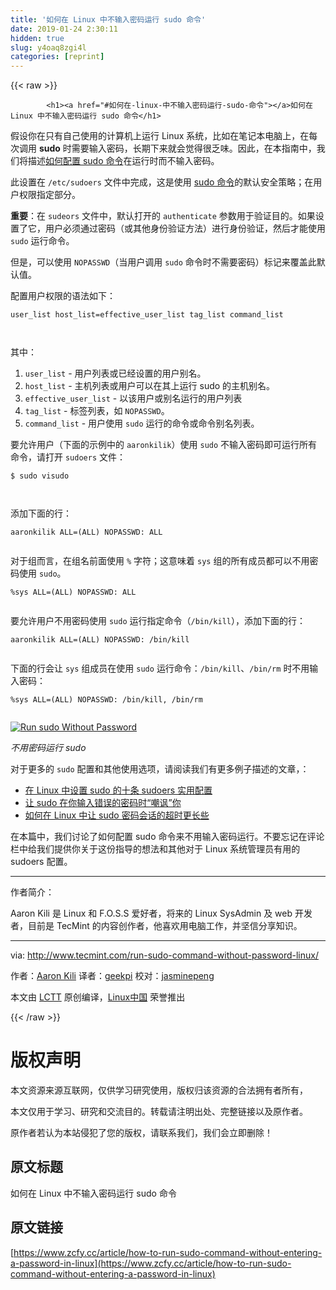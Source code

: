 ```yaml
---
title: '如何在 Linux 中不输入密码运行 sudo 命令' 
date: 2019-01-24 2:30:11
hidden: true
slug: y4oaq8zgi4l
categories: [reprint]
---
```


{{< raw >}}

            <h1><a href="#如何在-linux-中不输入密码运行-sudo-命令"></a>如何在 Linux 中不输入密码运行 sudo 命令</h1>
<p>假设你在只有自己使用的计算机上运行 Linux 系统，比如在笔记本电脑上，在每次调用 <strong>sudo</strong> 时需要输入密码，长期下来就会觉得很乏味。因此，在本指南中，我们将描述<a href="http://www.tecmint.com/sudoers-configurations-for-setting-sudo-in-linux/">如何配置 sudo 命令</a>在运行时而不输入密码。</p>
<p>此设置在 <code>/etc/sudoers</code> 文件中完成，这是使用 <a href="http://www.tecmint.com/su-vs-sudo-and-how-to-configure-sudo-in-linux/">sudo 命令</a>的默认安全策略；在用户权限指定部分。</p>
<p><strong>重要</strong>：在 <code>sudeors</code> 文件中，默认打开的 <code>authenticate</code> 参数用于验证目的。如果设置了它，用户必须通过密码（或其他身份验证方法）进行身份验证，然后才能使用 <code>sudo</code> 运行命令。</p>
<p>但是，可以使用 <code>NOPASSWD</code>（当用户调用 <code>sudo</code> 命令时不需要密码）标记来覆盖此默认值。</p>
<p>配置用户权限的语法如下：</p>
<pre><code class="hljs routeros">user_list <span class="hljs-attribute">host_list</span>=effective_user_list tag_list command_list

</code></pre><p>其中：</p>
<ol>
<li><code>user_list</code> - 用户列表或已经设置的用户别名。</li>
<li><code>host_list</code> - 主机列表或用户可以在其上运行 sudo 的主机别名。</li>
<li><code>effective_user_list</code> - 以该用户或别名运行的用户列表</li>
<li><code>tag_list</code> - 标签列表，如 <code>NOPASSWD</code>。</li>
<li><code>command_list</code> - 用户使用 <code>sudo</code> 运行的命令或命令别名列表。</li>
</ol>
<p>要允许用户（下面的示例中的 <code>aaronkilik</code>）使用 <code>sudo</code> 不输入密码即可运行所有命令，请打开 <code>sudoers</code> 文件：</p>
<pre><code class="hljs shell"><span class="hljs-meta">$</span><span class="bash"> sudo visudo</span>

</code></pre><p>添加下面的行：</p>
<pre><code class="hljs ada">aaronkilik <span class="hljs-keyword">ALL</span>=(<span class="hljs-keyword">ALL</span>) NOPASSWD: <span class="hljs-keyword">ALL</span>

</code></pre><p>对于组而言，在组名前面使用 <code>%</code> 字符；这意味着 <code>sys</code> 组的所有成员都可以不用密码使用 <code>sudo</code>。</p>
<pre><code class="hljs ada">%sys <span class="hljs-keyword">ALL</span>=(<span class="hljs-keyword">ALL</span>) NOPASSWD: <span class="hljs-keyword">ALL</span>

</code></pre><p>要允许用户不用密码使用 <code>sudo</code> 运行指定命令（<code>/bin/kill</code>），添加下面的行：</p>
<pre><code class="hljs ada">aaronkilik <span class="hljs-keyword">ALL</span>=(<span class="hljs-keyword">ALL</span>) NOPASSWD: /bin/kill

</code></pre><p>下面的行会让 <code>sys</code> 组成员在使用 <code>sudo</code> 运行命令：<code>/bin/kill</code>、<code>/bin/rm</code> 时不用输入密码：</p>
<pre><code class="hljs armasm">%sys ALL=(ALL) <span class="hljs-keyword">NOPASSWD: </span>/<span class="hljs-keyword">bin/kill, </span>/<span class="hljs-keyword">bin/rm
</span>
</code></pre><p><a href="http://www.tecmint.com/wp-content/uploads/2017/01/Run-sudo-Without-Password.png"><img src="https://p0.ssl.qhimg.com/t0137c3294cfdaaac5d.png" alt="Run sudo Without Password"></a></p>
<p><em>不用密码运行 sudo</em></p>
<p>对于更多的 <code>sudo</code> 配置和其他使用选项，请阅读我们有更多例子描述的文章，：</p>
<ul>
<li><a href="https://linux.cn/article-8145-1.html">在 Linux 中设置 sudo 的十条 sudoers 实用配置</a></li>
<li><a href="https://linux.cn/article-8128-1.html">让 sudo 在你输入错误的密码时“嘲讽”你</a></li>
<li><a href="https://linux.cn/article-8151-1.html">如何在 Linux 中让 sudo 密码会话的超时更长些</a></li>
</ul>
<p>在本篇中，我们讨论了如何配置 sudo 命令来不用输入密码运行。不要忘记在评论栏中给我们提供你关于这份指导的想法和其他对于 Linux 系统管理员有用的 sudoers 配置。</p>
<hr>
<p>作者简介：</p>
<p>Aaron Kili 是 Linux 和 F.O.S.S 爱好者，将来的 Linux SysAdmin 及 web 开发者，目前是 TecMint 的内容创作者，他喜欢用电脑工作，并坚信分享知识。</p>
<hr>
<p>via: <a href="http://www.tecmint.com/run-sudo-command-without-password-linux/">http://www.tecmint.com/run-sudo-command-without-password-linux/</a></p>
<p>作者：<a href="http://www.tecmint.com/author/aaronkili/">Aaron Kili</a> 译者：<a href="https://github.com/geekpi">geekpi</a> 校对：<a href="https://github.com/jasminepeng">jasminepeng</a></p>
<p>本文由 <a href="https://github.com/LCTT/TranslateProject">LCTT</a> 原创编译，<a href="https://linux.cn/">Linux中国</a> 荣誉推出</p>

          
{{< /raw >}}

# 版权声明
本文资源来源互联网，仅供学习研究使用，版权归该资源的合法拥有者所有，

本文仅用于学习、研究和交流目的。转载请注明出处、完整链接以及原作者。

原作者若认为本站侵犯了您的版权，请联系我们，我们会立即删除！

## 原文标题
如何在 Linux 中不输入密码运行 sudo 命令

## 原文链接
[https://www.zcfy.cc/article/how-to-run-sudo-command-without-entering-a-password-in-linux](https://www.zcfy.cc/article/how-to-run-sudo-command-without-entering-a-password-in-linux)

